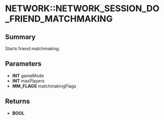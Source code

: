 # NETWORK::NETWORK_SESSION_DO_FRIEND_MATCHMAKING

## Summary
Starts friend matchmaking.

## Parameters
* **INT** gameMode
* **INT** maxPlayers
* **MM_FLAGS** matchmakingFlags

## Returns
* **BOOL**
